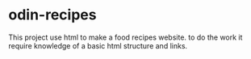 # odin-recipes
This project use html to make a food recipes website. to do the work it require knowledge of a basic html structure and links.